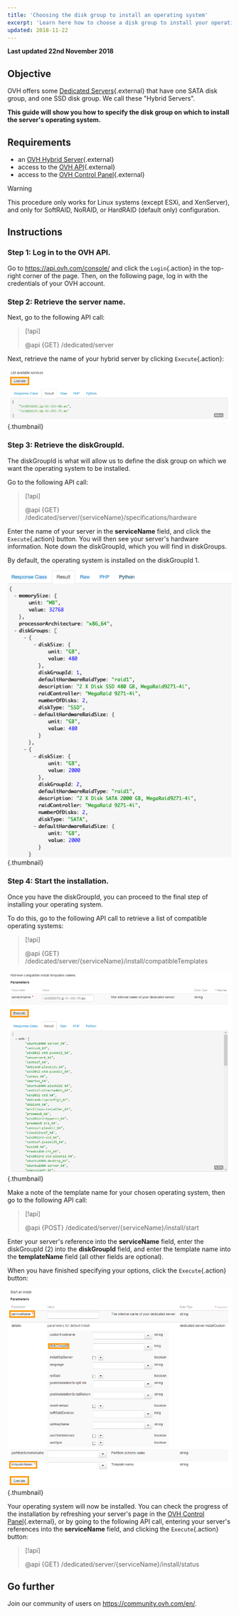 ```yaml
---
title: 'Choosing the disk group to install an operating system'
excerpt: 'Learn here how to choose a disk group to install your operating system'
updated: 2018-11-22
---
```


**Last updated 22nd November 2018**

## Objective

OVH offers some [Dedicated Servers](https://www.ovh.co.uk/dedicated_servers/){.external} that have one SATA disk group, and one SSD disk group. We call these "Hybrid Servers".

**This guide will show you how to specify the disk group on which to install the server's operating system.**

## Requirements

* an [OVH Hybrid Server](https://www.ovh.co.uk/dedicated_servers/){.external}
* access to the [OVH API](https://api.ovh.com/){.external}
* access to the [OVH Control Panel](https://www.ovh.com/auth/?action=gotomanager&from=https://www.ovh.co.uk/&ovhSubsidiary=GB){.external}

> [!warning]
>
> This procedure only works for Linux systems (except ESXi, and XenServer), and only for SoftRAID, NoRAID, or HardRAID (default only) configuration.
> 

## Instructions

### Step 1: Log in to the OVH API.

Go to <https://api.ovh.com/console/> and click the `Login`{.action} in the top-right corner of the page. Then, on the following page, log in with the credentials of your OVH account.

### Step 2: Retrieve the server name.

Next, go to the following API call:

> [!api]
>
> @api {GET} /dedicated/server
> 

Next, retrieve the name of your hybrid server by clicking `Execute`{.action}:

![Available services](images/services-01.png){.thumbnail}

### Step 3: Retrieve the diskGroupId.

The diskGroupId is what will allow us to define the disk group on which we want the operating system to be installed.

Go to the following API call:

> [!api]
>
> @api {GET} /dedicated/server/{serviceName}/specifications/hardware
> 

Enter the name of your server in the **serviceName** field, and click the `Execute`{.action} button. You will then see your server's hardware information.
Note down the diskGroupId, which you will find in diskGroups.

By default, the operating system is installed on the diskGroupId 1.

![Hybrid](images/hybrid-01.png){.thumbnail}

### Step 4: Start the installation.

Once you have the diskGroupId, you can proceed to the final step of installing your operating system.

To do this, go to the following API call to retrieve a list of compatible operating systems:

> [!api]
>
> @api {GET} /dedicated/server/{serviceName}/install/compatibleTemplates
> 

![Compatible templates](images/templates-01.png){.thumbnail}

Make a note of the template name for your chosen operating system, then go to the following API call:

> [!api]
>
> @api {POST} /dedicated/server/{serviceName}/install/start
> 

Enter your server's reference into the **serviceName** field, enter the diskGroupId (2) into the **diskGroupId** field, and enter the template name into the **templateName** field (all other fields are optional).

When you have finished specifying your options, click the `Execute`{.action} button:

![Installation](images/install-01.png){.thumbnail}

Your operating system will now be installed. You can check the progress of the installation by refreshing your server's page in the [OVH Control Panel](https://www.ovh.com/auth/?action=gotomanager&from=https://www.ovh.co.uk/&ovhSubsidiary=GB){.external}, or by going to the following API call, entering your server's references into the **serviceName** field, and clicking the `Execute`{.action} button:

> [!api]
>
> @api {GET} /dedicated/server/{serviceName}/install/status
> 

## Go further

Join our community of users on <https://community.ovh.com/en/>.